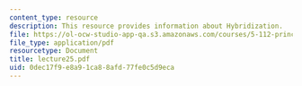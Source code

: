 ```yaml
---
content_type: resource
description: This resource provides information about Hybridization.
file: https://ol-ocw-studio-app-qa.s3.amazonaws.com/courses/5-112-principles-of-chemical-science-fall-2005/0dec17f9e8a91ca88afd77fe0c5d9eca_lecture25.pdf
file_type: application/pdf
resourcetype: Document
title: lecture25.pdf
uid: 0dec17f9-e8a9-1ca8-8afd-77fe0c5d9eca
---
```

